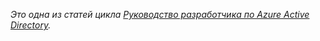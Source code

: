 *Это одна из статей цикла [Руководство разработчика по Azure Active Directory](../articles/active-directory/active-directory-developers-guide.md).*

<!---HONumber=July15_HO3-->